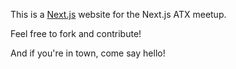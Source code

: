 This is a [Next.js](https://nextjs.org/) website for the Next.js ATX meetup.

Feel free to fork and contribute!

And if you're in town, come say hello!

